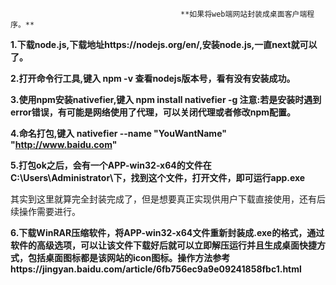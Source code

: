                                           **如果将web端网站封装成桌面客户端程序。**

**1.下载node.js,下载地址https://nodejs.org/en/,安装node.js,一直next就可以了。**

**2.打开命令行工具,键入 npm -v 查看nodejs版本号，看有没有安装成功。**

**3.使用npm安装nativefier,键入 npm install nativefier -g   注意:若是安装时遇到error错误，有可能是网络使用了代理，可以关闭代理或者修改npm配置。**

**4.命名打包,键入 nativefier --name "YouWantName" "http://www.baidu.com"**

**5.打包ok之后，会有一个APP-win32-x64的文件在 C:\Users\Administrator\下，找到这个文件，打开文件，即可运行app.exe**

其实到这里就算完全封装完成了，但是想要真正实现供用户下载直接使用，还有后续操作需要进行。

**6.下载WinRAR压缩软件，将APP-win32-x64文件重新封装成.exe的格式，通过软件的高级选项，可以让该文件下载好后就可以立即解压运行并且生成桌面快捷方式，包括桌面图标都是该网站的icon图标。操作方法参考https://jingyan.baidu.com/article/6fb756ec9a9e09241858fbc1.html**
